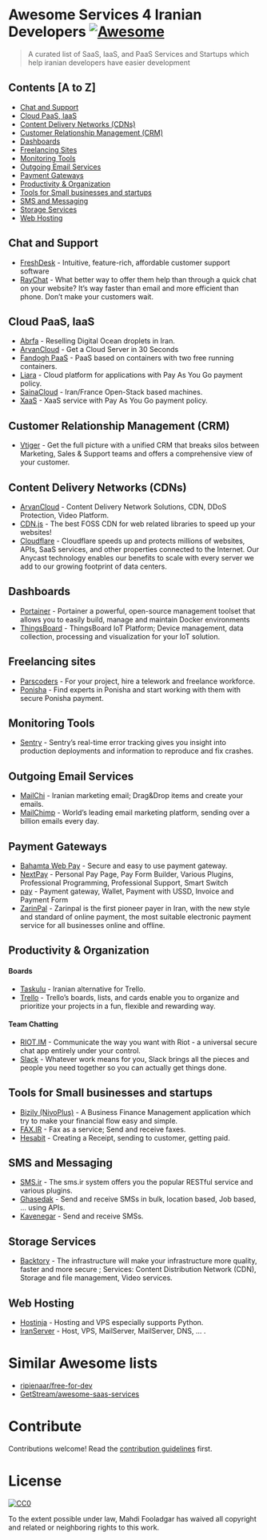 # Awesome Services 4 Iranian Developers [![Awesome](https://cdn.rawgit.com/sindresorhus/awesome/d7305f38d29fed78fa85652e3a63e154dd8e8829/media/badge.svg)](https://github.com/sindresorhus/awesome)

> A curated list of SaaS, IaaS, and PaaS Services and Startups which help iranian developers have easier development


## Contents [A to Z]

- [Chat and Support](#chat-and-support)
- [Cloud PaaS, IaaS](#cloud-paas-iaas)
- [Content Delivery Networks (CDNs)](#content-delivery-networks-cdns)
- [Customer Relationship Management (CRM)](#customer-relationship-management-crm)
- [Dashboards](#dashboards)
- [Freelancing Sites](#freelancing-sites)
- [Monitoring Tools](#monitoring-tools)
- [Outgoing Email Services](#outgoing-email-services)
- [Payment Gateways](#payment-gateways)
- [Productivity & Organization](#productivity--organization)
- [Tools for Small businesses and startups](#tools-for-small-businesses-and-startups)
- [SMS and Messaging](#sms-and-messaging)
- [Storage Services](#storage-services)
- [Web Hosting](#web-hosting)


## Chat and Support

- [FreshDesk](https://freshdesk.com/) - Intuitive, feature-rich, affordable customer support software
- [RayChat](https://raychat.io/) - What better way to offer them help than through a quick chat on your website? It’s way faster than email and more efficient than phone. Don’t make your customers wait.

## Cloud PaaS, IaaS

- [Abrfa](https://abrfa.com/) - Reselling Digital Ocean droplets in Iran.
- [ArvanCloud](https://www.arvancloud.com/en) - Get a Cloud Server in 30 Seconds
- [Fandogh PaaS](https://fandogh.cloud/) - PaaS based on containers with two free running containers.
- [Liara](https://liara.ir) - Cloud platform for applications with Pay As You Go payment policy.
- [SainaCloud](http://www.sainacloud.ir/) - Iran/France Open-Stack based machines.
- [XaaS](https://xaas.ir/) - XaaS service with Pay As You Go payment policy.

## Customer Relationship Management (CRM)

- [Vtiger](https://www.vtiger.com/) - Get the full picture with a unified CRM that breaks silos between Marketing, Sales & Support teams and offers a comprehensive view of your customer.



## Content Delivery Networks (CDNs)
- [ArvanCloud](https://www.arvancloud.com/en) - Content Delivery Network Solutions, CDN, DDoS Protection, Video Platform.
- [CDN.js](https://cdnjs.com/) - The best FOSS CDN for web related libraries to speed up your websites!
- [Cloudflare](https://cloudflare.com/) - Cloudflare speeds up and protects millions of websites, APIs, SaaS services, and other properties connected to the Internet. Our Anycast technology enables our benefits to scale with every server we add to our growing footprint of data centers.

## Dashboards

- [Portainer](https://portainer.io/) - Portainer a powerful, open-source management toolset that allows you to easily build, manage and maintain Docker environments
- [ThingsBoard](https://thingsboard.io/) - ThingsBoard IoT Platform; Device management, data collection, processing and visualization for your IoT solution.

## Freelancing sites

- [Parscoders](https://parscoders.com/) - For your project, hire a telework and freelance workforce.
- [Ponisha](https://ponisha.ir/) - Find experts in Ponisha and start working with them with secure Ponisha payment.

## Monitoring Tools
- [Sentry](https://sentry.io/) - Sentry’s real-time error tracking gives you insight into production deployments and information to reproduce and fix crashes.

## Outgoing Email Services

- [MailChi](https://mailchi.in/) - Iranian marketing email; Drag&Drop items and create your emails.
- [MailChimp](https://mailchimp.com/) - World’s leading email marketing platform, sending over a billion emails every day.

## Payment Gateways

- [Bahamta Web Pay](https://webpay.bahamta.com/) - Secure and easy to use payment gateway.
- [NextPay](https://www.nextpay.com/) - Personal Pay Page, Pay Form Builder, Various Plugins, Professional Programming, Professional Support, Smart Switch
- [pay](https://www.pay.ir/) - Payment gateway, Wallet, Payment with USSD, Invoice and Payment Form
- [ZarinPal](https://www.zarinpal.com/) - Zarinpal is the first pioneer payer in Iran, with the new style and standard of online payment, the most suitable electronic payment service for all businesses online and offline.


## Productivity & Organization

#### Boards
- [Taskulu](https://taskulu.com/fa/) - Iranian alternative for Trello.
- [Trello](https://trello.com/) - Trello’s boards, lists, and cards enable you to organize and prioritize your projects in a fun, flexible and rewarding way.

#### Team Chatting
- [RIOT.IM](https://about.riot.im/) - Communicate the way you want with Riot - a universal secure chat app entirely under your control.
- [Slack](https://slack.com/) - Whatever work means for you, Slack brings all the pieces and people you need together so you can actually get things done.

## Tools for Small businesses and startups
- [Bizily (NivoPlus)](https://www.bizilyapp.com/) - A Business Finance Management application which try to make your financial flow easy and simple.
- [FAX.IR](https://www.fax.ir/) - Fax as a service; Send and receive faxes.
- [Hesabit](https://www.hesabit.com/) - Creating a Receipt, sending to customer, getting paid.

## SMS and Messaging

- [SMS.ir](https://www.sms.ir/) - The sms.ir system offers you the popular RESTful service and various plugins.
- [Ghasedak](http://sms.ghasedak-ict.com/) - Send and receive SMSs in bulk, location based, Job based, ... using APIs.
- [Kavenegar](http://kavenegar.com/) - Send and receive SMSs.

## Storage Services

- [Backtory](https://backtory.com/) - The infrastructure will make your infrastructure more quality, faster and more secure ; Services: Content Distribution Network (CDN), Storage and file management, Video services.

## Web Hosting

- [Hostinja](https://hostinja.com/) - Hosting and VPS especially supports Python.
- [IranServer](https://www.iranserver.com/) - Host, VPS, MailServer, MailServer, DNS, ... .


# Similar Awesome lists

- [ripienaar/free-for-dev](https://github.com/ripienaar/free-for-dev)
- [GetStream/awesome-saas-services](https://github.com/GetStream/awesome-saas-services)

# Contribute

Contributions welcome! Read the [contribution guidelines](contributing.md) first.


# License

[![CC0](http://mirrors.creativecommons.org/presskit/buttons/88x31/svg/cc-zero.svg)](http://creativecommons.org/publicdomain/zero/1.0)

To the extent possible under law, Mahdi Fooladgar has waived all copyright and
related or neighboring rights to this work.
